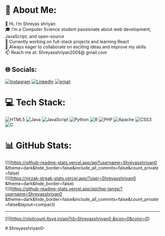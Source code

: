 # 💫 About Me:
👋 Hi, I’m Shreyas shriyan<br>🎓 I’m a Computer Science student passionate about web development, JavaScript, and open-source  <br>🔭 Currently working on full-stack projects and learning React  <br>🌱 Always eager to collaborate on exciting ideas and improve my skills  <br>📫 Reach me at: Shreyasshriyan2004@ gmail.com


## 🌐 Socials:
[![Instagram](https://img.shields.io/badge/Instagram-%23E4405F.svg?logo=Instagram&logoColor=white)](https://instagram.com/https://www.instagram.com/shreyasshriyan_?igsh=MW5zbXJkeXRlMHM3OQ==) [![LinkedIn](https://img.shields.io/badge/LinkedIn-%230077B5.svg?logo=linkedin&logoColor=white)](https://linkedin.com/in/https://www.linkedin.com/in/shreyas-shriyan-9bbb3b26a) [![email](https://img.shields.io/badge/Email-D14836?logo=gmail&logoColor=white)](mailto:shreyasshriyan2004@gmail.com) 

# 💻 Tech Stack:
![HTML5](https://img.shields.io/badge/html5-%23E34F26.svg?style=for-the-badge&logo=html5&logoColor=white) ![Java](https://img.shields.io/badge/java-%23ED8B00.svg?style=for-the-badge&logo=openjdk&logoColor=white) ![JavaScript](https://img.shields.io/badge/javascript-%23323330.svg?style=for-the-badge&logo=javascript&logoColor=%23F7DF1E) ![Python](https://img.shields.io/badge/python-3670A0?style=for-the-badge&logo=python&logoColor=ffdd54) ![R](https://img.shields.io/badge/r-%23276DC3.svg?style=for-the-badge&logo=r&logoColor=white) ![PHP](https://img.shields.io/badge/php-%23777BB4.svg?style=for-the-badge&logo=php&logoColor=white) ![Apache](https://img.shields.io/badge/apache-%23D42029.svg?style=for-the-badge&logo=apache&logoColor=white) ![CSS3](https://img.shields.io/badge/css3-%231572B6.svg?style=for-the-badge&logo=css3&logoColor=white) ![C](https://img.shields.io/badge/c-%2300599C.svg?style=for-the-badge&logo=c&logoColor=white)
# 📊 GitHub Stats:
![](https://github-readme-stats.vercel.app/api?username=Shreyasshriyan0 &theme=dark&hide_border=false&include_all_commits=false&count_private=false)<br/>
![](https://nirzak-streak-stats.vercel.app/?user=Shreyasshriyan0 &theme=dark&hide_border=false)<br/>
![](https://github-readme-stats.vercel.app/api/top-langs/?username=Shreyasshriyan0 &theme=dark&hide_border=false&include_all_commits=false&count_private=false&layout=compact)

---
[![](https://visitcount.itsvg.in/api?id=Shreyasshriyan0 &icon=0&color=0)](https://visitcount.itsvg.in)

<!-- Proudly created with GPRM ( https://gprm.itsvg.in ) --># Shreyasshriyan0-
